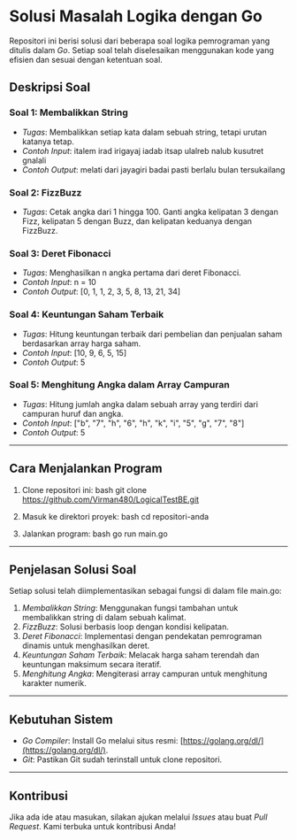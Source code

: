 
# Solusi Masalah Logika dengan Go

Repositori ini berisi solusi dari beberapa soal logika pemrograman yang ditulis dalam *Go*. Setiap soal telah diselesaikan menggunakan kode yang efisien dan sesuai dengan ketentuan soal. 

## Deskripsi Soal

### Soal 1: Membalikkan String
- *Tugas*: Membalikkan setiap kata dalam sebuah string, tetapi urutan katanya tetap.
- *Contoh Input*: italem irad irigayaj iadab itsap ulalreb nalub kusutret gnalali
- *Contoh Output*: melati dari jayagiri badai pasti berlalu bulan tersukailang

### Soal 2: FizzBuzz
- *Tugas*: Cetak angka dari 1 hingga 100. Ganti angka kelipatan 3 dengan Fizz, kelipatan 5 dengan Buzz, dan kelipatan keduanya dengan FizzBuzz.

### Soal 3: Deret Fibonacci
- *Tugas*: Menghasilkan n angka pertama dari deret Fibonacci.
- *Contoh Input*: n = 10
- *Contoh Output*: [0, 1, 1, 2, 3, 5, 8, 13, 21, 34]

### Soal 4: Keuntungan Saham Terbaik
- *Tugas*: Hitung keuntungan terbaik dari pembelian dan penjualan saham berdasarkan array harga saham.
- *Contoh Input*: [10, 9, 6, 5, 15]
- *Contoh Output*: 5

### Soal 5: Menghitung Angka dalam Array Campuran
- *Tugas*: Hitung jumlah angka dalam sebuah array yang terdiri dari campuran huruf dan angka.
- *Contoh Input*: ["b", "7", "h", "6", "h", "k", "i", "5", "g", "7", "8"]
- *Contoh Output*: 5

---

## Cara Menjalankan Program

1. Clone repositori ini:
   bash
   git clone  https://github.com/Virman480/LogicalTestBE.git
   
2. Masuk ke direktori proyek:
   bash
   cd repositori-anda
   
3. Jalankan program:
   bash
   go run main.go
   

---

## Penjelasan Solusi Soal

Setiap solusi telah diimplementasikan sebagai fungsi di dalam file main.go:

1. *Membalikkan String*: Menggunakan fungsi tambahan untuk membalikkan string di dalam sebuah kalimat.
2. *FizzBuzz*: Solusi berbasis loop dengan kondisi kelipatan.
3. *Deret Fibonacci*: Implementasi dengan pendekatan pemrograman dinamis untuk menghasilkan deret.
4. *Keuntungan Saham Terbaik*: Melacak harga saham terendah dan keuntungan maksimum secara iteratif.
5. *Menghitung Angka*: Mengiterasi array campuran untuk menghitung karakter numerik.

---

## Kebutuhan Sistem

- *Go Compiler*: Install Go melalui situs resmi: [https://golang.org/dl/](https://golang.org/dl/).
- *Git*: Pastikan Git sudah terinstall untuk clone repositori.

---

## Kontribusi

Jika ada ide atau masukan, silakan ajukan melalui *Issues* atau buat *Pull Request*. Kami terbuka untuk kontribusi Anda!
